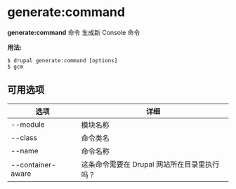 # generate:command
**generate:command** 命令 生成新 Console 命令

**用法:**
```
$ drupal generate:command [options] 
$ gcm  
```

## 可用选项
选项 | 详细
-------|-------------
--module | 模块名称
--class | 命令类名
--name | 命令名称
--container-aware | 这条命令需要在 Drupal 网站所在目录里执行吗？

